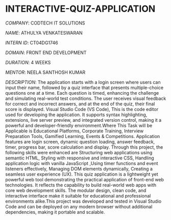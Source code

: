 # INTERACTIVE-QUIZ-APPLICATION

*COMPANY*: CODTECH IT SOLUTIONS 

*NAME*: ATHULYA VENKATESWARAN

*INTERN ID*: CT04DG1746

*DOMAIN*: FRONT END DEVELOPMENT

*DURATION*: 4 WEEKS

*MENTOR*: NEELA SANTHOSH KUMAR

*DESCRIPTION*: The application starts with a login screen where users can input their name, followed by a quiz interface that presents multiple-choice questions one at a time. Each question is timed, enhancing the challenge and simulating real-world test conditions. The user receives visual feedback for correct and incorrect answers, and at the end of the quiz, their final score is displayed. Visual Studio Code (VS Code), This is the code editor used for developing the application. It supports syntax highlighting, extensions, live server preview, and integrated version control, making it a powerful and developer-friendly environment.Where This Task will be Applicable is Educational Platforms, Corporate Training, Interview Preparation Tools, Gamified Learning, Events & Competitions. Application features are login screen, dynamic question loading, answer feedback, timer, progress bar, score calculation and display. Through this project, the following skills were enhanced are Structuring web applications using semantic HTML, Styling with responsive and interactive CSS, Handling application logic with vanilla JavaScript ,Using timer functions and event listeners effectively, Managing DOM elements dynamically, Creating a seamless user experience (UX). This quiz application is a lightweight yet powerful web tool demonstrating the practical application of front-end web technologies. It reflects the capability to build real-world web apps with core web development skills. The modular design, clean code, and interactive interface make it suitable for educational and professional environments alike.This project was developed and tested in Visual Studio Code and can be deployed on any modern browser without additional dependencies, making it portable and scalable.


